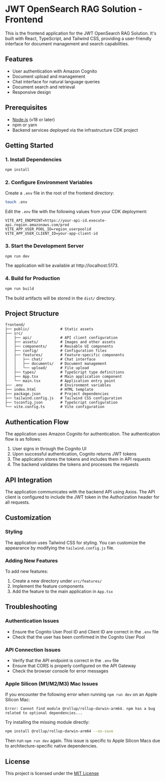 # JWT OpenSearch RAG Solution - Frontend

This is the frontend application for the JWT OpenSearch RAG Solution. It's built with React, TypeScript, and Tailwind CSS, providing a user-friendly interface for document management and search capabilities.

## Features

- User authentication with Amazon Cognito
- Document upload and management
- Chat interface for natural language queries
- Document search and retrieval
- Responsive design

## Prerequisites

- [Node.js](https://nodejs.org/) (v18 or later)
- npm or yarn
- Backend services deployed via the infrastructure CDK project

## Getting Started

### 1. Install Dependencies

```bash
npm install
```

### 2. Configure Environment Variables

Create a `.env` file in the root of the frontend directory:

```bash
touch .env
```

Edit the `.env` file with the following values from your CDK deployment:

```
VITE_API_ENDPOINT=https://your-api-id.execute-api.region.amazonaws.com/prod
VITE_APP_USER_POOL_ID=region_userpoolid
VITE_APP_USER_CLIENT_ID=your-app-client-id
```

### 3. Start the Development Server

```bash
npm run dev
```

The application will be available at http://localhost:5173.

### 4. Build for Production

```bash
npm run build
```

The build artifacts will be stored in the `dist/` directory.

## Project Structure

```
frontend/
├── public/              # Static assets
├── src/
│   ├── api/             # API client configuration
│   ├── assets/          # Images and other assets
│   ├── components/      # Reusable UI components
│   ├── config/          # Configuration files
│   ├── features/        # Feature-specific components
│   │   ├── chat/        # Chat interface
│   │   ├── documents/   # Document management
│   │   └── upload/      # File upload
│   ├── types/           # TypeScript type definitions
│   ├── App.tsx          # Main application component
│   └── main.tsx         # Application entry point
├── .env                 # Environment variables
├── index.html           # HTML template
├── package.json         # Project dependencies
├── tailwind.config.js   # Tailwind CSS configuration
├── tsconfig.json        # TypeScript configuration
└── vite.config.ts       # Vite configuration
```

## Authentication Flow

The application uses Amazon Cognito for authentication. The authentication flow is as follows:

1. User signs in through the Cognito UI
2. Upon successful authentication, Cognito returns JWT tokens
3. The application stores the tokens and includes them in API requests
4. The backend validates the tokens and processes the requests

## API Integration

The application communicates with the backend API using Axios. The API client is configured to include the JWT token in the Authorization header for all requests.

## Customization

### Styling

The application uses Tailwind CSS for styling. You can customize the appearance by modifying the `tailwind.config.js` file.

### Adding New Features

To add new features:

1. Create a new directory under `src/features/`
2. Implement the feature components
3. Add the feature to the main application in `App.tsx`

## Troubleshooting

### Authentication Issues

- Ensure the Cognito User Pool ID and Client ID are correct in the `.env` file
- Check that the user has been confirmed in the Cognito User Pool

### API Connection Issues

- Verify that the API endpoint is correct in the `.env` file
- Ensure that CORS is properly configured on the API Gateway
- Check the browser console for error messages

### Apple Silicon (M1/M2/M3) Mac Issues

If you encounter the following error when running `npm run dev` on an Apple Silicon Mac:

```
Error: Cannot find module @rollup/rollup-darwin-arm64. npm has a bug related to optional dependencies...
```

Try installing the missing module directly:

```bash
npm install @rollup/rollup-darwin-arm64 --no-save
```

Then run `npm run dev` again. This issue is specific to Apple Silicon Macs due to architecture-specific native dependencies.

## License

This project is licensed under the [MIT License](../LICENSE)